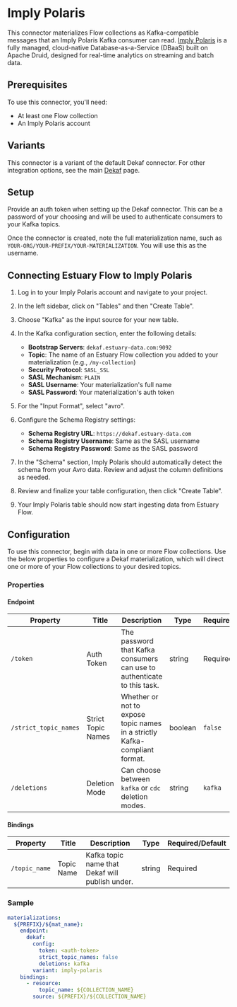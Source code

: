 
# Imply Polaris

This connector materializes Flow collections as Kafka-compatible messages that an Imply Polaris Kafka consumer can read. [Imply Polaris](https://imply.io/polaris) is a fully managed, cloud-native Database-as-a-Service (DBaaS) built on Apache
Druid, designed for real-time analytics on streaming and batch data.

## Prerequisites

To use this connector, you'll need:

* At least one Flow collection
* An Imply Polaris account

## Variants

This connector is a variant of the default Dekaf connector. For other integration options, see the main [Dekaf](dekaf.md) page.

## Setup

Provide an auth token when setting up the Dekaf connector. This can be a password of your choosing and will be used to authenticate consumers to your Kafka topics.

Once the connector is created, note the full materialization name, such as `YOUR-ORG/YOUR-PREFIX/YOUR-MATERIALIZATION`. You will use this as the username.

## Connecting Estuary Flow to Imply Polaris

1. Log in to your Imply Polaris account and navigate to your project.

2. In the left sidebar, click on "Tables" and then "Create Table".

3. Choose "Kafka" as the input source for your new table.

4. In the Kafka configuration section, enter the following details:

    - **Bootstrap Servers**: `dekaf.estuary-data.com:9092`
    - **Topic**: The name of an Estuary Flow collection you added to your materialization (e.g., `/my-collection`)
    - **Security Protocol**: `SASL_SSL`
    - **SASL Mechanism**: `PLAIN`
    - **SASL Username**: Your materialization's full name
    - **SASL Password**: Your materialization's auth token

5. For the "Input Format", select "avro".

6. Configure the Schema Registry settings:
    - **Schema Registry URL**: `https://dekaf.estuary-data.com`
    - **Schema Registry Username**: Same as the SASL username
    - **Schema Registry Password**: Same as the SASL password

7. In the "Schema" section, Imply Polaris should automatically detect the schema from your Avro data. Review and adjust
   the column definitions as needed.

8. Review and finalize your table configuration, then click "Create Table".

9. Your Imply Polaris table should now start ingesting data from Estuary Flow.

## Configuration

To use this connector, begin with data in one or more Flow collections.
Use the below properties to configure a Dekaf materialization, which will direct one or more of your Flow collections to your desired topics.

### Properties

#### Endpoint

| Property | Title | Description | Type | Required/Default |
| --- | --- | --- | --- | --- |
| `/token` | Auth Token | The password that Kafka consumers can use to authenticate to this task. | string | Required |
| `/strict_topic_names` | Strict Topic Names | Whether or not to expose topic names in a strictly Kafka-compliant format. | boolean | `false` |
| `/deletions` | Deletion Mode | Can choose between `kafka` or `cdc` deletion modes. | string | `kafka` |

#### Bindings

| Property | Title | Description | Type | Required/Default |
| --- | --- | --- | --- | --- |
| `/topic_name` | Topic Name | Kafka topic name that Dekaf will publish under. | string | Required |

### Sample

```yaml
materializations:
  ${PREFIX}/${mat_name}:
    endpoint:
      dekaf:
        config:
          token: <auth-token>
          strict_topic_names: false
          deletions: kafka
        variant: imply-polaris
    bindings:
      - resource:
          topic_name: ${COLLECTION_NAME}
        source: ${PREFIX}/${COLLECTION_NAME}
```
